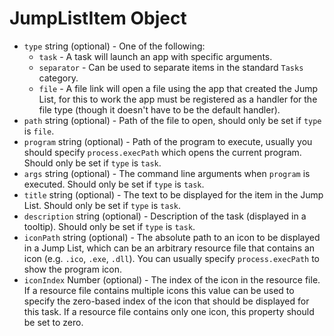 # JumpListItem Object

* `type` string (optional) - One of the following:
  * `task` - A task will launch an app with specific arguments.
  * `separator` - Can be used to separate items in the standard `Tasks`
    category.
  * `file` - A file link will open a file using the app that created the
    Jump List, for this to work the app must be registered as a handler for
    the file type (though it doesn't have to be the default handler).
* `path` string (optional) - Path of the file to open, should only be set if `type` is
  `file`.
* `program` string (optional) - Path of the program to execute, usually you should
  specify `process.execPath` which opens the current program. Should only be
  set if `type` is `task`.
* `args` string (optional) - The command line arguments when `program` is executed. Should
  only be set if `type` is `task`.
* `title` string (optional) - The text to be displayed for the item in the Jump List.
  Should only be set if `type` is `task`.
* `description` string (optional) - Description of the task (displayed in a tooltip).
  Should only be set if `type` is `task`.
* `iconPath` string (optional) - The absolute path to an icon to be displayed in a
  Jump List, which can be an arbitrary resource file that contains an icon
  (e.g. `.ico`, `.exe`, `.dll`). You can usually specify `process.execPath` to
  show the program icon.
* `iconIndex` Number (optional) - The index of the icon in the resource file. If a
  resource file contains multiple icons this value can be used to specify the
  zero-based index of the icon that should be displayed for this task. If a
  resource file contains only one icon, this property should be set to zero.
